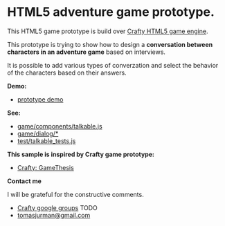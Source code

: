 # HTML5 adventure game prototype.

This HTML5 game prototype is build over [Crafty HTML5 game engine](http://craftyjs.com/ "Crafty HTML5 game engine").

This prototype is trying to show how to design a **conversation between characters in an adventure game** based on interviews.

It is possible to add various types of converzation and select the behavior of the characters based on their answers.

**Demo:**
- [prototype demo](http://crafty.kibo.cz/demo "Prototype demo")

**See:**
- [game/components/talkable.js](https://github.com/Kibo/HTML5AdventureGamePrototype/blob/master/WebContent/game/components/talkable.js "talkable component")
- [game/dialog/*](https://github.com/Kibo/HTML5AdventureGamePrototype/tree/master/WebContent/game/dialogs "dialogs")
- [test/talkable_tests.js](https://github.com/Kibo/HTML5AdventureGamePrototype/blob/master/WebContent/test/talkable_tests.js "talkable_tests")

**This sample is inspired by Crafty game prototype:**
- [Crafty: GameThesis](https://github.com/paxell/GameThesis "Crafty adventure prototype")

**Contact me**

I will be grateful for the constructive comments.
- [Crafty google groups](https://groups.google.com/forum/#!msg/craftyjs/AIsnKKwQ2ow/s3AfR1n-yZUJ "Crafty google groups") TODO
- tomasjurman@gmail.com






